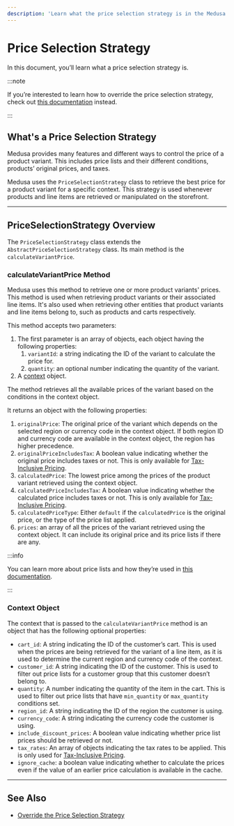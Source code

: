 ```yaml
---
description: 'Learn what the price selection strategy is in the Medusa backend. The price selection strategy retrieves the best price for a product variant for a specific context.'
---
```


# Price Selection Strategy

In this document, you’ll learn what a price selection strategy is.

:::note

If you’re interested to learn how to override the price selection strategy, check out [this documentation](./backend/override-price-selection-strategy.mdx) instead.

:::

## What's a Price Selection Strategy

Medusa provides many features and different ways to control the price of a product variant. This includes price lists and their different conditions, products’ original prices, and taxes.

Medusa uses the `PriceSelectionStrategy` class to retrieve the best price for a product variant for a specific context. This strategy is used whenever products and line items are retrieved or manipulated on the storefront.

---

## PriceSelectionStrategy Overview

The `PriceSelectionStrategy` class extends the `AbstractPriceSelectionStrategy` class. Its main method is the `calculateVariantPrice`.

### calculateVariantPrice Method

Medusa uses this method to retrieve one or more product variants' prices. This method is used when retrieving product variants or their associated line items. It's also used when retrieving other entities that product variants and line items belong to, such as products and carts respectively.

This method accepts two parameters:

1. The first parameter is an array of objects, each object having the following properties:
   1. `variantId`: a string indicating the ID of the variant to calculate the price for.
   2. `quantity`: an optional number indicating the quantity of the variant.
2. A [context](#context-object) object.

The method retrieves all the available prices of the variant based on the conditions in the context object.

It returns an object with the following properties:

1. `originalPrice`: The original price of the variant which depends on the selected region or currency code in the context object. If both region ID and currency code are available in the context object, the region has higher precedence.
2. `originalPriceIncludesTax`: A boolean value indicating whether the original price includes taxes or not. This is only available for [Tax-Inclusive Pricing](../taxes/inclusive-pricing.md).
3. `calculatedPrice`: The lowest price among the prices of the product variant retrieved using the context object.
4. `calculatedPriceIncludesTax`: A boolean value indicating whether the calculated price includes taxes or not. This is only available for [Tax-Inclusive Pricing](../taxes/inclusive-pricing.md).
5. `calculatedPriceType`: Either `default` if the `calculatedPrice` is the original price, or the type of the price list applied.
6. `prices`: an array of all the prices of the variant retrieved using the context object. It can include its original price and its price lists if there are any.

:::info

You can learn more about price lists and how they’re used in [this documentation](./price-lists.md).

:::

### Context Object

The context that is passed to the `calculateVariantPrice` method is an object that has the following optional properties:

- `cart_id`: A string indicating the ID of the customer’s cart. This is used when the prices are being retrieved for the variant of a line item, as it is used to determine the current region and currency code of the context.
- `customer_id`: A string indicating the ID of the customer. This is used to filter out price lists for a customer group that this customer doesn’t belong to.
- `quantity`: A number indicating the quantity of the item in the cart. This is used to filter out price lists that have `min_quantity` or `max_quantity` conditions set.
- `region_id`: A string indicating the ID of the region the customer is using.
- `currency_code`: A string indicating the currency code the customer is using.
- `include_discount_prices`: A boolean value indicating whether price list prices should be retrieved or not.
- `tax_rates`: An array of objects indicating the tax rates to be applied. This is only used for [Tax-Inclusive Pricing](../taxes/inclusive-pricing.md).
- `ignore_cache`: a boolean value indicating whether to calculate the prices even if the value of an earlier price calculation is available in the cache.

---

## See Also

- [Override the Price Selection Strategy](./backend/override-price-selection-strategy.mdx)